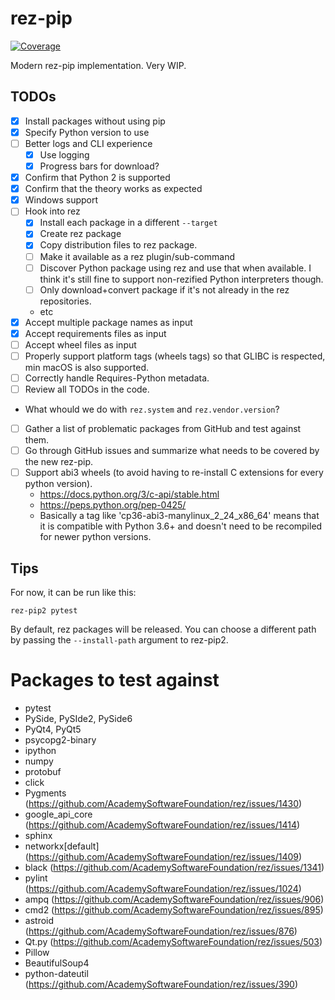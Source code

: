 # rez-pip
[![Coverage](https://codecov.io/gh/JeanChristopheMorinPerso/rez-pip/branch/main/graph/badge.svg?token=SYLI4WI7F1)](https://codecov.io/gh/JeanChristopheMorinPerso/rez-pip)

Modern rez-pip implementation. Very WIP.

## TODOs

* [x] Install packages without using pip
* [x] Specify Python version to use
* [ ] Better logs and CLI experience
    * [x] Use logging
    * [x] Progress bars for download?
* [x] Confirm that Python 2 is supported
* [x] Confirm that the theory works as expected
* [x] Windows support
* [ ] Hook into rez
    * [x] Install each package in a different `--target`
    * [x] Create rez package
    * [x] Copy distribution files to rez package.
    * [ ] Make it available as a rez plugin/sub-command
    * [ ] Discover Python package using rez and use that when available. I think it's still fine to support non-rezified Python interpreters though.
    * [ ] Only download+convert package if it's not already in the rez repositories.
    * etc
* [x] Accept multiple package names as input
* [x] Accept requirements files as input
* [ ] Accept wheel files as input
* [ ] Properly support platform tags (wheels tags) so that GLIBC is respected, min macOS is also supported.
* [ ] Correctly handle Requires-Python metadata.
* [ ] Review all TODOs in the code.
* What whould we do with `rez.system` and `rez.vendor.version`?
* [ ] Gather a list of problematic packages from GitHub and test against them.
* [ ] Go through GitHub issues and summarize what needs to be covered by the new rez-pip.
* [ ] Support abi3 wheels (to avoid having to re-install C extensions for every python version).
    * https://docs.python.org/3/c-api/stable.html
    * https://peps.python.org/pep-0425/
    * Basically a tag like 'cp36-abi3-manylinux_2_24_x86_64' means
      that it is compatible with Python 3.6+ and doesn't need to be
      recompiled for newer python versions.

## Tips

For now, it can be run like this:

```
rez-pip2 pytest
```

By default, rez packages will be released. You can choose a different path by passing the `--install-path` argument to rez-pip2.

# Packages to test against

* pytest
* PySide, PySIde2, PySide6
* PyQt4, PyQt5
* psycopg2-binary
* ipython
* numpy
* protobuf
* click
* Pygments (https://github.com/AcademySoftwareFoundation/rez/issues/1430)
* google_api_core (https://github.com/AcademySoftwareFoundation/rez/issues/1414)
* sphinx
* networkx[default] (https://github.com/AcademySoftwareFoundation/rez/issues/1409)
* black (https://github.com/AcademySoftwareFoundation/rez/issues/1341)
* pylint (https://github.com/AcademySoftwareFoundation/rez/issues/1024)
* ampq (https://github.com/AcademySoftwareFoundation/rez/issues/906)
* cmd2 (https://github.com/AcademySoftwareFoundation/rez/issues/895)
* astroid (https://github.com/AcademySoftwareFoundation/rez/issues/876)
* Qt.py (https://github.com/AcademySoftwareFoundation/rez/issues/503)
* Pillow
* BeautifulSoup4
* python-dateutil (https://github.com/AcademySoftwareFoundation/rez/issues/390)
